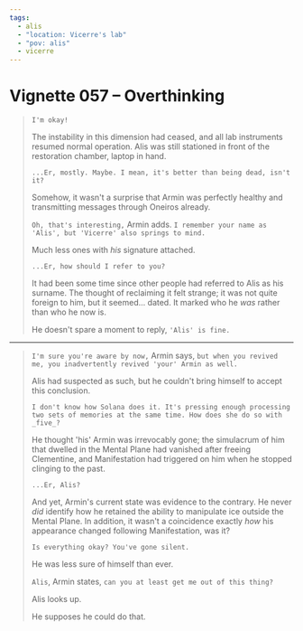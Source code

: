 ```yaml
---
tags:
  - alis
  - "location: Vicerre's lab"
  - "pov: alis"
  - vicerre
---
```


# Vignette 057 – Overthinking

> `I'm okay!`
>
> The instability in this dimension had ceased, and all lab instruments resumed normal operation. Alis was still stationed in front of the restoration chamber, laptop in hand.
>
> `...Er, mostly. Maybe. I mean, it's better than being dead, isn't it?`
>
> Somehow, it wasn't a surprise that Armin was perfectly healthy and transmitting messages through Oneiros already.
>
> `Oh, that's interesting,` Armin adds. `I remember your name as 'Alis', but 'Vicerre' also springs to mind.`
>
> Much less ones with _his_ signature attached.
>
> `...Er, how should I refer to you?`
>
> It had been some time since other people had referred to Alis as his surname. The thought of reclaiming it felt strange; it was not quite foreign to him, but it seemed... dated. It marked who he _was_ rather than who he now is.
>
> He doesn't spare a moment to reply, `'Alis' is fine.`

---

> `I'm sure you're aware by now,` Armin says, `but when you revived me, you inadvertently revived 'your' Armin as well.`
>
> Alis had suspected as such, but he couldn't bring himself to accept this conclusion.
>
> `I don't know how Solana does it. It's pressing enough processing two sets of memories at the same time. How does she do so with _five_?`
>
> He thought 'his' Armin was irrevocably gone; the simulacrum of him that dwelled in the Mental Plane had vanished after freeing Clementine, and Manifestation had triggered on him when he stopped clinging to the past.
>
> `...Er, Alis?`
>
> And yet, Armin's current state was evidence to the contrary. He never _did_ identify how he retained the ability to manipulate ice outside the Mental Plane. In addition, it wasn't a coincidence exactly _how_ his appearance changed following Manifestation, was it?
>
> `Is everything okay? You've gone silent.`
>
> He was less sure of himself than ever.
>
> `Alis`, Armin states, `can you at least get me out of this thing?`
>
> Alis looks up.
>
> He supposes he could do that.
